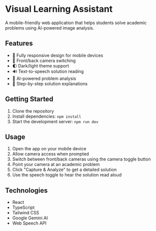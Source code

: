 # Visual Learning Assistant

A mobile-friendly web application that helps students solve academic problems using AI-powered image analysis.

## Features

- 📱 Fully responsive design for mobile devices
- 📸 Front/back camera switching
- 🌓 Dark/light theme support
- 🔊 Text-to-speech solution reading
- 🤖 AI-powered problem analysis
- 📝 Step-by-step solution explanations

## Getting Started

1. Clone the repository
2. Install dependencies: `npm install`
3. Start the development server: `npm run dev`

## Usage

1. Open the app on your mobile device
2. Allow camera access when prompted
3. Switch between front/back cameras using the camera toggle button
4. Point your camera at an academic problem
5. Click "Capture & Analyze" to get a detailed solution
6. Use the speech toggle to hear the solution read aloud

## Technologies

- React
- TypeScript
- Tailwind CSS
- Google Gemini AI
- Web Speech API